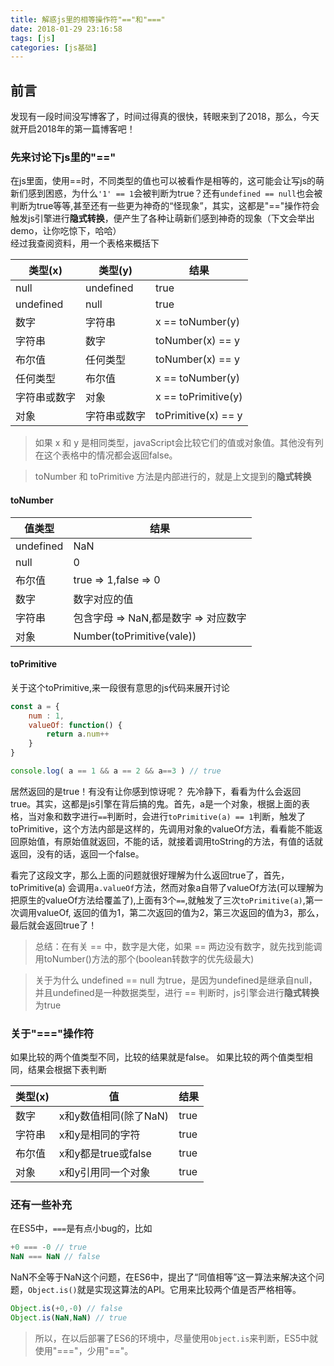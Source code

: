 ```yaml
---
title: 解惑js里的相等操作符"=="和"==="
date: 2018-01-29 23:16:58
tags: [js]
categories: [js基础]
---
```


## 前言

发现有一段时间没写博客了，时间过得真的很快，转眼来到了2018，那么，今天就开启2018年的第一篇博客吧！

<!--more-->

### 先来讨论下js里的"=="

在js里面，使用==时，不同类型的值也可以被看作是相等的，这可能会让写js的萌新们感到困惑，为什么`'1' == 1`会被判断为true？还有`undefined == null`也会被判断为true等等,甚至还有一些更为神奇的“怪现象”，其实，这都是"=="操作符会触发js引擎进行**隐式转换**，便产生了各种让萌新们感到神奇的现象（下文会举出demo，让你吃惊下，哈哈）<br>
经过我查阅资料，用一个表格来概括下

| 类型(x) | 类型(y) | 结果 |
| ------- | -------   | ---- |
| null | undefined | true |
| undefined | null | true |
| 数字 | 字符串 | x == toNumber(y) |
| 字符串 | 数字 | toNumber(x) == y |
| 布尔值 | 任何类型 | toNumber(x) == y |
| 任何类型 | 布尔值 | x == toNumber(y) |
| 字符串或数字 | 对象 | x == toPrimitive(y) |
| 对象 | 字符串或数字 | toPrimitive(x) == y |

> 如果 x 和 y 是相同类型，javaScript会比较它们的值或对象值。其他没有列在这个表格中的情况都会返回false。

> toNumber 和 toPrimitive 方法是内部进行的，就是上文提到的**隐式转换**

#### toNumber

| 值类型 | 结果 |
| -----  | ----- |
| undefined | NaN |
| null | 0 |
| 布尔值 | true => 1,false => 0|
| 数字 | 数字对应的值|
| 字符串 | 包含字母 => NaN,都是数字 => 对应数字
| 对象 | Number(toPrimitive(vale)) |

#### toPrimitive

关于这个toPrimitive,来一段很有意思的js代码来展开讨论

```javascript
const a = {
    num : 1,
    valueOf: function() {
        return a.num++
    }
}

console.log( a == 1 && a == 2 && a==3 ) // true
```

居然返回的是true！有没有让你感到惊讶呢？
先冷静下，看看为什么会返回true。其实，这都是js引擎在背后搞的鬼。首先，a是一个对象，根据上面的表格，当对象和数字进行`==`判断时，会进行`toPrimitive(a) == 1`判断，触发了toPrimitive，这个方法内部是这样的，先调用对象的valueOf方法，看看能不能返回原始值，有原始值就返回，不能的话，就接着调用toString的方法，有值的话就返回，没有的话，返回一个false。

看完了这段文字，那么上面的问题就很好理解为什么返回true了，首先，toPrimitive(a) 会调用`a.valueOf`方法，然而对象a自带了valueOf方法(可以理解为把原生的valueOf方法给覆盖了),上面有3个`==`,就触发了三次`toPrimitive(a)`,第一次调用valueOf, 返回的值为1，第二次返回的值为2，第三次返回的值为3，那么，最后就会返回true了！

> 总结：在有关 == 中，数字是大佬，如果 == 两边没有数字，就先找到能调用toNumber()方法的那个(boolean转数字的优先级最大)

> 关于为什么 undefined == null 为true，是因为undefined是继承自null，并且undefined是一种数据类型，进行 == 判断时，js引擎会进行**隐式转换**为true

### 关于"==="操作符

如果比较的两个值类型不同，比较的结果就是false。
如果比较的两个值类型相同，结果会根据下表判断

| 类型(x) | 值 | 结果 |
| ----- | ---- | ---- |
| 数字 | x和y数值相同(除了NaN) | true |
| 字符串 | x和y是相同的字符 | true |
| 布尔值 | x和y都是true或false | true |
| 对象 | x和y引用同一个对象 | true |

### 还有一些补充

在ES5中，`===`是有点小bug的，比如

```javascript
+0 === -0 // true
NaN === NaN // false
```
NaN不全等于NaN这个问题，在ES6中，提出了“同值相等”这一算法来解决这个问题，`Object.is()`就是实现这算法的API。它用来比较两个值是否严格相等。

```JavaScript
Object.is(+0,-0) // false
Object.is(NaN,NaN) // true 
```

> 所以，在以后部署了ES6的环境中，尽量使用`Object.is`来判断，ES5中就使用"==="，少用"=="。












